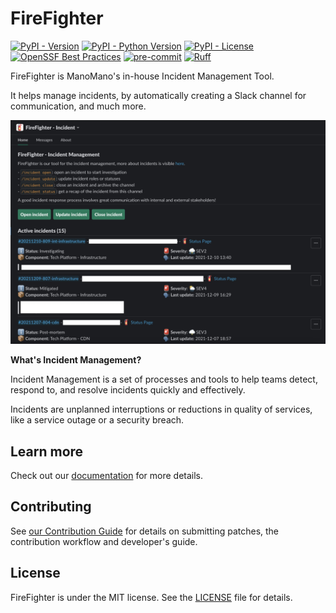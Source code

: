 # FireFighter

[![PyPI - Version](https://img.shields.io/pypi/v/firefighter-incident)](https://pypi.org/project/firefighter-incident/) [![PyPI - Python Version](https://img.shields.io/pypi/pyversions/firefighter-incident)](https://pypi.org/project/firefighter-incident/) [![PyPI - License](https://img.shields.io/pypi/l/firefighter-incident)](https://manomanotech.github.io/firefighter-incident/latest/license/) [![OpenSSF Best Practices](https://www.bestpractices.dev/projects/8170/badge)](https://www.bestpractices.dev/projects/8170) [![pre-commit](https://img.shields.io/badge/pre--commit-enabled-brightgreen?logo=pre-commit)](https://github.com/pre-commit/pre-commit) [![Ruff](https://img.shields.io/endpoint?url=https://raw.githubusercontent.com/astral-sh/ruff/main/assets/badge/v2.json)](https://github.com/astral-sh/ruff)

FireFighter is ManoMano's in-house Incident Management Tool.

It helps manage incidents, by automatically creating a Slack channel for communication, and much more.

![Slack Bot Commands](docs/assets/screenshots/bot_commands.jpeg)

__What's Incident Management?__

Incident Management is a set of processes and tools to help teams detect, respond to, and resolve incidents quickly and effectively.

Incidents are unplanned interruptions or reductions in quality of services, like a service outage or a security breach.

<!--intro-end-->

## Learn more

Check out our [documentation](https://manomanotech.github.io/firefighter-incident/latest/) for more details.

## Contributing

See [our Contribution Guide](https://manomanotech.github.io/firefighter-incident/latest/contributing/) for details on submitting patches, the contribution workflow and developer's guide.

## License

FireFighter is under the MIT license. See the [LICENSE](LICENSE) file for details.
